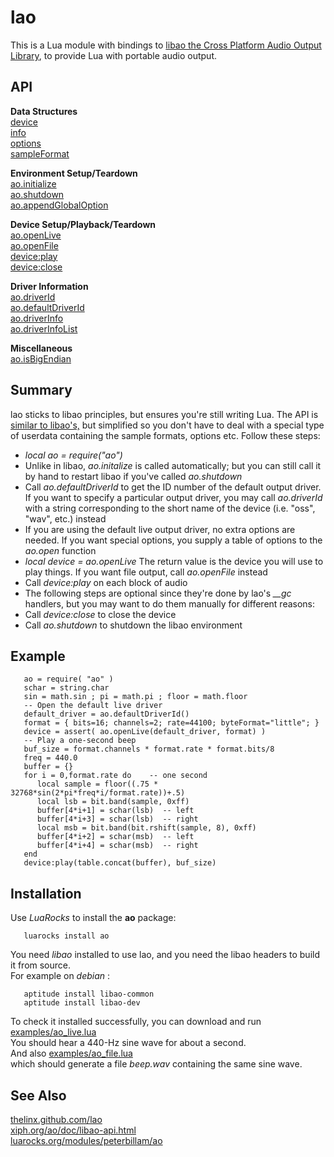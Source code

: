 # lao

This is a Lua module with bindings to
[libao the Cross Platform Audio Output Library](https://xiph.org/ao/),
to provide Lua with portable audio output.

## API

**Data Structures**   
[device](http://rawgit.com/thelinx/lao/master/doc/device.html)   
[info](http://rawgit.com/thelinx/lao/master/doc/info.html)   
[options](http://rawgit.com/thelinx/lao/master/doc/option.html)   
[sampleFormat](http://rawgit.com/thelinx/lao/master/doc/sample_format.html)   
   
**Environment Setup/Teardown**   
[ao.initialize](http://rawgit.com/thelinx/lao/master/doc/ao_initialize.html)   
[ao.shutdown](http://rawgit.com/thelinx/lao/master/doc/ao_shutdown.html)   
[ao.appendGlobalOption](http://rawgit.com/thelinx/lao/master/doc/ao_append_global_option.html)   
   
**Device Setup/Playback/Teardown**   
[ao.openLive](http://rawgit.com/thelinx/lao/master/doc/ao_open_live.html)   
[ao.openFile](http://rawgit.com/thelinx/lao/master/doc/ao_open_file.html)   
[device:play](http://rawgit.com/thelinx/lao/master/doc/device_play.html)   
[device:close](http://rawgit.com/thelinx/lao/master/doc/device_close.html)   
   
**Driver Information**   
[ao.driverId](http://rawgit.com/thelinx/lao/master/doc/ao_driver_id.html)   
[ao.defaultDriverId](http://rawgit.com/thelinx/lao/master/doc/ao_default_driver_id.html)   
[ao.driverInfo](http://rawgit.com/thelinx/lao/master/doc/ao_driver_info.html)   
[ao.driverInfoList](http://rawgit.com/thelinx/lao/master/doc/ao_driver_info_list.html)   
   
**Miscellaneous**   
[ao.isBigEndian](http://rawgit.com/thelinx/lao/master/doc/ao_is_big_endian.html)

## Summary

lao sticks to libao principles, but ensures you're still writing Lua.
The API is
[similar to libao's,](https://xiph.org/ao/doc/libao-api.html)
but simplified so you don't have to deal with a special type
of userdata containing the sample formats, options etc.
Follow these steps:

*   *local ao = require("ao")*
*   Unlike in libao, *ao.initalize* is called automatically; but you can still call it by hand to restart libao if you've  called *ao.shutdown*
*   Call *ao.defaultDriverId* to get the ID number of the default output driver. If you want to specify a particular output driver, you may call *ao.driverId* with a string corresponding to the short name of the device (i.e. "oss", "wav", etc.) instead
*   If you are using the default live output driver, no extra options are needed. If you want special options, you supply a table of options to the *ao.open* function
*   *local device = ao.openLive*   The return value is the device you will use to play things. If you want file output, call *ao.openFile* instead
*   Call *device:play* on each block of audio
*   The following steps are optional since they're done by lao's *__gc* handlers, but you may want to do them manually for different reasons:
*   Call *device:close* to close the device
*   Call *ao.shutdown* to shutdown the libao environment

## Example

       ao = require( "ao" )
       schar = string.char
       sin = math.sin ; pi = math.pi ; floor = math.floor
       -- Open the default live driver
       default_driver = ao.defaultDriverId()
       format = { bits=16; channels=2; rate=44100; byteFormat="little"; }
       device = assert( ao.openLive(default_driver, format) )
       -- Play a one-second beep
       buf_size = format.channels * format.rate * format.bits/8
       freq = 440.0
       buffer = {}
       for i = 0,format.rate do    -- one second
          local sample = floor((.75 * 32768*sin(2*pi*freq*i/format.rate))+.5)
          local lsb = bit.band(sample, 0xff)
          buffer[4*i+1] = schar(lsb)  -- left
          buffer[4*i+3] = schar(lsb)  -- right
          local msb = bit.band(bit.rshift(sample, 8), 0xff)
          buffer[4*i+2] = schar(msb)  -- left
          buffer[4*i+4] = schar(msb)  -- right
       end
       device:play(table.concat(buffer), buf_size)

## Installation

Use *LuaRocks* to install the **ao** package:

       luarocks install ao

You need *libao* installed to use lao,
and you need the libao headers to build it from source.   
For example on *debian* :

       aptitude install libao-common
       aptitude install libao-dev

To check it installed successfully, you can download and run
[examples/ao\_live.lua](https://rawgit.com/TheLinx/lao/master/examples/ao_live.lua)   
You should hear a 440-Hz sine wave for about a second.   
And also
[examples/ao\_file.lua](https://rawgit.com/TheLinx/lao/master/examples/ao_file.lua)   
which should generate a file *beep.wav* containing the same sine wave.


## See Also

[thelinx.github.com/lao](http://thelinx.github.com/lao)   
[xiph.org/ao/doc/libao-api.html](https://xiph.org/ao/doc/libao-api.html)   
[luarocks.org/modules/peterbillam/ao](http://luarocks.org/modules/peterbillam/ao)
